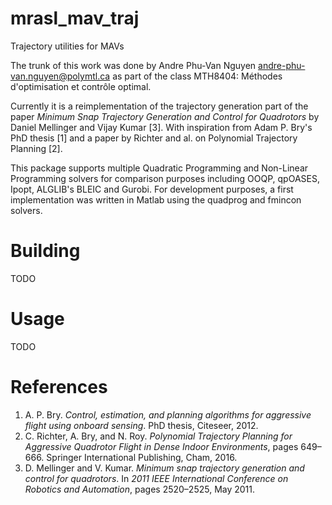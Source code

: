 # mrasl_mav_traj

Trajectory utilities for MAVs

The trunk of this work was done by Andre Phu-Van Nguyen <andre-phu-van.nguyen@polymtl.ca>
as part of the class MTH8404: Méthodes d'optimisation et contrôle optimal.

Currently it is a reimplementation of the trajectory generation part of the
paper *Minimum Snap Trajectory Generation and Control for Quadrotors* by Daniel
Mellinger and Vijay Kumar [3]. With inspiration from Adam P. Bry's PhD
thesis [1] and a paper by Richter and al. on Polynomial Trajectory Planning [2].

This package supports multiple Quadratic Programming and Non-Linear Programming
solvers for comparison purposes including OOQP, qpOASES, Ipopt, ALGLIB's BLEIC
and Gurobi. For development purposes, a first implementation was written in
Matlab using the quadprog and fmincon solvers.

# Building
TODO

# Usage
TODO

# References
1. A. P. Bry. *Control, estimation, and planning algorithms for aggressive flight using onboard sensing*. PhD thesis, Citeseer, 2012.
1. C. Richter, A. Bry, and N. Roy. *Polynomial Trajectory Planning for Aggressive Quadrotor Flight in
Dense Indoor Environments*, pages 649–666. Springer International Publishing, Cham, 2016.
1. D. Mellinger and V. Kumar. *Minimum snap trajectory generation and control for quadrotors*. In *2011
IEEE International Conference on Robotics and Automation*, pages 2520–2525, May 2011.
